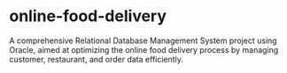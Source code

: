 # online-food-delivery
A comprehensive Relational Database Management System project using Oracle, aimed at optimizing the online food delivery process by managing customer, restaurant, and order data efficiently.
